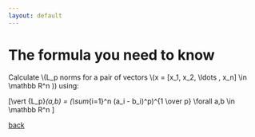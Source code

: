 ```yaml
---
layout: default
---
```


# The formula you need to know

<p>
Calculate \(L_p norms for a pair of vectors \(x = [x_1, x_2, \ldots , x_n] \in \mathbb R^n )) using: 

\[\vert {L_p}_(a,b) = (\sum_{i=1}^n (a_i - b_i)^p)^{1 \over p} \forall a,b \in \mathbb R^n \] 
</p>

[back](./)
